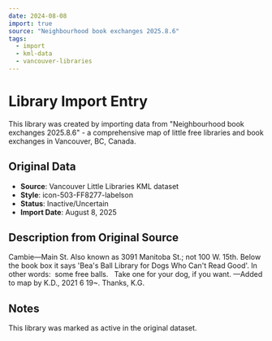 ```yaml
---
date: 2024-08-08
import: true
source: "Neighbourhood book exchanges 2025.8.6"
tags:
  - import
  - kml-data
  - vancouver-libraries
---
```


# Library Import Entry

This library was created by importing data from "Neighbourhood book exchanges 2025.8.6" - a comprehensive map of little free libraries and book exchanges in Vancouver, BC, Canada.

## Original Data

- **Source**: Vancouver Little Libraries KML dataset
- **Style**: icon-503-FF8277-labelson
- **Status**: Inactive/Uncertain
- **Import Date**: August 8, 2025

## Description from Original Source

Cambie—Main St.
Also known as 3091 Manitoba St.; not 100 W. 15th.
Below the book box it says 'Bea's Ball Library for Dogs Who Can't Read Good'.
In other words:  some free balls.  
Take one for your dog, if you want. 
 —Added to map by K.D., 2021 6 19~. Thanks, K.G.



## Notes

This library was marked as active in the original dataset.
